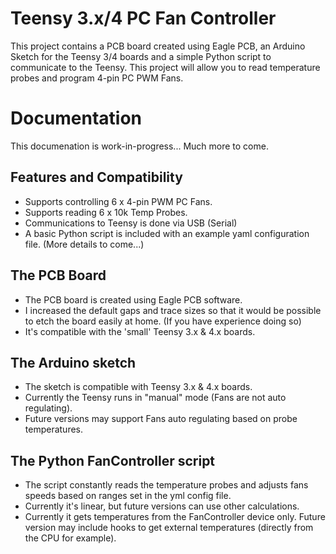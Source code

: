 Teensy 3.x/4 PC Fan Controller
==============================
This project contains a PCB board created using Eagle PCB, an Arduino Sketch for the Teensy 3/4 boards and a simple Python script to communicate to the Teensy.   This project will allow you to read temperature probes and program 4-pin PC PWM Fans.   

Documentation
=============
This documenation is work-in-progress...   Much more to come.


Features and Compatibility
--------------------------
* Supports controlling 6 x 4-pin PWM PC Fans.
* Supports reading 6 x 10k Temp Probes.
* Communications to Teensy is done via USB (Serial)
* A basic Python script is included with an example yaml configuration file.  (More details to come...) 


The PCB Board
-------------
* The PCB board is created using Eagle PCB software.
* I increased the default gaps and trace sizes so that it would be possible to etch the board easily at home. (If you have experience doing so)
* It's compatible with the 'small' Teensy 3.x & 4.x boards.

The Arduino sketch
-----------------
* The sketch is compatible with Teensy 3.x & 4.x boards.
* Currently the Teensy runs in "manual" mode (Fans are not auto regulating).
* Future versions may support Fans auto regulating based on probe temperatures.

The Python FanController script
-------------------------------
* The script constantly reads the temperature probes and adjusts fans speeds based on ranges set in the yml config file.
* Currently it's linear, but future versions can use other calculations.
* Currently it gets temperatures from the FanController device only.  Future version may include hooks to get external temperatures (directly from the CPU for example).


